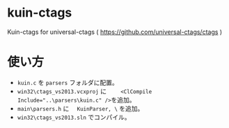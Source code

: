 # kuin-ctags
Kuin-ctags for universal-ctags ( https://github.com/universal-ctags/ctags )

# 使い方
- `kuin.c` を `parsers` フォルダに配置。
- `win32\ctags_vs2013.vcxproj` に `    <ClCompile Include="..\parsers\kuin.c" />`を追加。
- `main\parsers.h` に `	KuinParser, \` を追加。
- `win32\ctags_vs2013.sln` でコンパイル。
